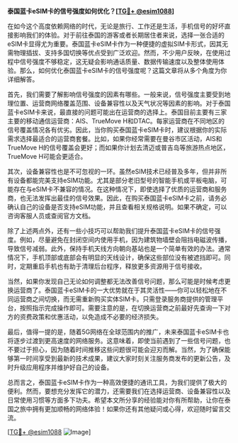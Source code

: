 **泰国蓝卡eSIM卡的信号强度如何优化？[[TG💪+ @esim1088](https://t.me/s/esim1088)]**

在如今这个高度依赖网络的时代，无论是旅行、工作还是生活，手机信号的好坏直接影响我们的体验。对于前往泰国的游客或者长期居住者来说，选择一张合适的eSIM卡显得尤为重要。泰国蓝卡eSIM卡作为一种便捷的虚拟SIM卡形式，因其无需物理插拔、支持多国切换等优点受到广泛欢迎。然而，不少用户反映，在使用过程中信号强度不够稳定，这无疑会影响通话质量、数据传输速度以及整体使用体验。那么，如何优化泰国蓝卡eSIM卡的信号强度呢？这篇文章将从多个角度为你详细解答。

首先，我们需要了解影响信号强度的因素有哪些。一般来说，信号强度主要受到地理位置、运营商网络覆盖范围、设备兼容性以及天气状况等因素的影响。对于泰国蓝卡eSIM卡来说，最直接的问题可能出在运营商的选择上。泰国目前主要有三家主要的移动通信运营商：AIS、TrueMove H和DTAC。每家运营商在不同地区的信号覆盖情况各有优劣。因此，当你购买泰国蓝卡eSIM卡时，建议根据你的实际需求选择最适合的运营商套餐。比如，如果你经常需要在曼谷市区活动，AIS和TrueMove H的信号覆盖会更好；而如果你计划去清迈或普吉岛等旅游热点地区，TrueMove H可能会更适合。

其次，设备兼容性也是不可忽视的一环。虽然eSIM技术已经普及多年，但并非所有设备都能完美支持eSIM功能。尤其是部分老旧型号的智能手机或平板电脑，可能存在与eSIM卡不兼容的情况。在这种情况下，即使选择了优质的运营商和服务商，也无法发挥出最佳的信号效果。因此，在购买泰国蓝卡eSIM卡之前，请务必确认自己的设备是否支持eSIM功能，并且查看相关规格说明。如果不确定，可以咨询客服人员或查阅官方文档。

除了上述两点外，还有一些小技巧可以帮助我们提升泰国蓝卡eSIM卡的信号强度。例如，尽量避免在封闭空间内使用手机，因为建筑物墙壁会阻挡电磁波传播，导致信号减弱。此外，保持手机天线方向朝向基站也是一个简单有效的办法。通常情况下，手机顶部或底部会有明显的天线设计，确保这些部位没有被遮挡即可。同时，定期重启手机也有助于清理后台程序，释放更多资源用于信号接收。

当然，如果你发现自己无论如何调整都无法改善信号问题，那么可能是时候考虑更换运营商了。泰国蓝卡eSIM卡的一大优势就在于其灵活性——你可以轻松地在不同运营商之间切换，而无需重新购买实体SIM卡。只需登录服务商提供的管理平台，按照指示完成操作即可。需要注意的是，在切换运营商之前最好先查询一下对方的资费政策和优惠活动，以免造成不必要的经济损失。

最后，值得一提的是，随着5G网络在全球范围内的推广，未来泰国蓝卡eSIM卡也将逐步过渡到更高速度的网络服务。这意味着，即使当前遇到了一些信号问题，也不要过于担心，因为随着时间推移这些问题很可能会迎刃而解。当然，为了确保能够第一时间享受到最新的技术成果，建议大家时刻关注服务商发布的更新公告，及时升级应用程序并维护好自己的设备。

总而言之，泰国蓝卡eSIM卡作为一种高效便捷的通讯工具，为我们提供了极大的便利。然而，要想充分发挥它的潜力，还需要我们在选择运营商、设备兼容性以及日常使用习惯等方面多下功夫。希望本文所分享的经验能对你有所帮助，让你在泰国之旅中拥有更加顺畅的网络体验！如果你还有其他疑问或心得，欢迎随时留言交流。

[[TG💪+ @esim1088](https://t.me/s/esim1088) ![Image](https://i.postimg.cc/4NQfJmqS/Snipaste-2025-05-13-00-14-12.png)]